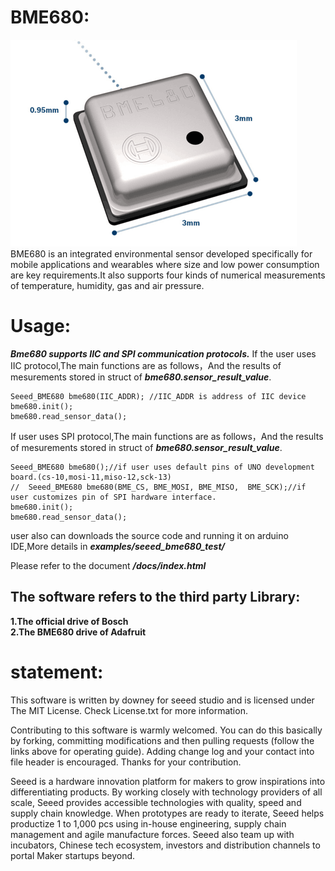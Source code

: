 BME680:
===========
![BME680](https://github.com/linux-downey/picture_repository/blob/master/BME680.png)
BME680 is an integrated environmental sensor developed specifically for mobile applications and wearables where size and low power consumption are key requirements.It also supports four kinds of numerical measurements of temperature, humidity, gas and air pressure.  

Usage:
==========
***Bme680 supports IIC and SPI communication protocols.***
If the user uses IIC protocol,The main functions are as follows，And the results of mesurements stored in struct of ***bme680.sensor_result_value***.

	Seeed_BME680 bme680(IIC_ADDR); //IIC_ADDR is address of IIC device
	bme680.init();
	bme680.read_sensor_data();

If user uses SPI protocol,The main functions are as follows，And the results of mesurements stored in struct of ***bme680.sensor_result_value***.

	Seeed_BME680 bme680();//if user uses default pins of UNO development board.(cs-10,mosi-11,miso-12,sck-13)
	//  Seeed_BME680 bme680(BME_CS, BME_MOSI, BME_MISO,  BME_SCK);//if user customizes pin of SPI hardware interface.
	bme680.init();
	bme680.read_sensor_data();

user also can downloads the source code and running it on arduino IDE,More details in ***examples/seeed_bme680_test/***

Please refer to the document ***/docs/index.html***

**The software refers to the third party Library:**
----------
**1.The official drive of Bosch**  
**2.The BME680 drive of Adafruit**

statement:
==========
This software is written by downey for seeed studio and is licensed under The MIT License. Check License.txt for more information.

Contributing to this software is warmly welcomed. You can do this basically by
forking, committing modifications and then pulling requests (follow the links above
for operating guide). Adding change log and your contact into file header is encouraged.
Thanks for your contribution.

Seeed is a hardware innovation platform for makers to grow inspirations into differentiating products. By working closely with technology providers of all scale, Seeed provides accessible technologies with quality, speed and supply chain knowledge. When prototypes are ready to iterate, Seeed helps productize 1 to 1,000 pcs using in-house engineering, supply chain management and agile manufacture forces. Seeed also team up with incubators, Chinese tech ecosystem, investors and distribution channels to portal Maker startups beyond.

